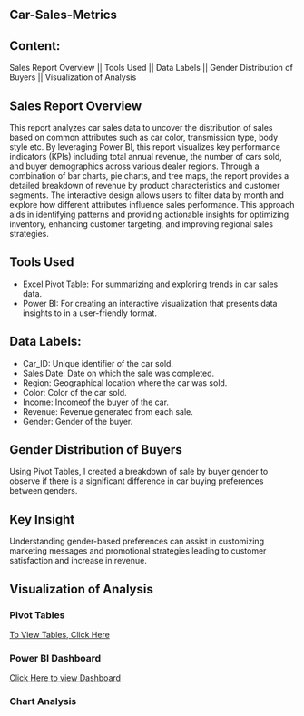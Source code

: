 ## Car-Sales-Metrics
## Content:
Sales Report Overview || Tools Used || Data Labels || Gender Distribution of Buyers || Visualization of Analysis
## Sales Report Overview
This report analyzes car sales data to uncover the distribution of sales based on common attributes such as car color, transmission type, body style etc. 
By leveraging Power BI, this report visualizes key performance indicators (KPIs) including total annual revenue, the number of cars sold, and buyer demographics across various dealer regions. Through a combination of bar charts, pie charts, and tree maps, the report provides a detailed breakdown of revenue by product characteristics and customer segments.
The interactive design allows users to filter data by month and explore how different attributes influence sales performance. This approach aids in identifying patterns and providing actionable insights for optimizing inventory, enhancing customer targeting, and improving regional sales strategies.
## Tools Used
- Excel Pivot Table: For summarizing and exploring trends in car sales data.
- Power BI: For creating an interactive visualization that presents data insights to in a user-friendly format.
## Data Labels:  
- Car_ID: Unique identifier of the car sold.
- Sales Date: Date on which the sale was completed.
- Region: Geographical location where the car was sold.
- Color: Color of the car sold.
- Income: Incomeof the buyer of the car.
- Revenue: Revenue generated from each sale.
- Gender: Gender of the buyer.
## Gender Distribution of Buyers
Using Pivot Tables, I created a breakdown of sale by buyer gender to observe if there is a significant difference in car buying preferences between genders.
## Key Insight
Understanding gender-based preferences can assist in customizing marketing messages and promotional strategies leading to customer satisfaction and increase in revenue.  
## Visualization of Analysis
### Pivot Tables
[To View Tables, Click Here](https://ibb.co/PsWW0Vyx)
### Power BI Dashboard
[Click Here to view Dashboard](https://ibb.co/20rkQg6d)
### Chart Analysis
